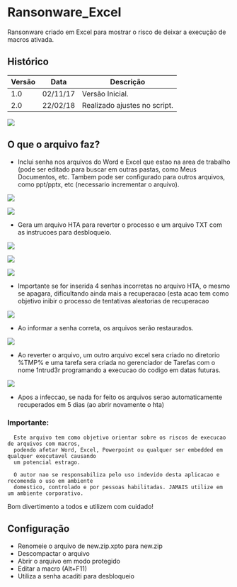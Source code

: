 # Ransonware_Excel
Ransonware criado em Excel para mostrar o risco de deixar a execução de macros ativada.

## Histórico
| Versão | Data     | Descrição                                |
| ------ | -------- | ---------------------------------------- |
| 1.0    | 02/11/17 | Versão Inicial.                          |
| 2.0    | 22/02/18 | Realizado ajustes no script.             |



[![](https://res.cloudinary.com/marcomontalbano/image/upload/v1639009471/video_to_markdown/images/youtube--sgPyjPMKbZ0-c05b58ac6eb4c4700831b2b3070cd403.jpg)](https://youtu.be/sgPyjPMKbZ0 "")


## O que o arquivo faz?

- Inclui senha nos arquivos do Word e Excel que estao na area de trabalho (pode ser editado para buscar em outras pastas, como Meus Documentos, etc. Tambem pode ser configurado para outros arquivos, como ppt/pptx, etc (necessario incrementar o arquivo).

![](https://l2r1.com.br/llll/rw/word.png)

![](https://l2r1.com.br/llll/rw/excel2.png)


- Gera um arquivo HTA para reverter o processo e um arquivo TXT com as instrucoes para desbloqueio.

![](https://l2r1.com.br/llll/rw/arquivos.PNG)

![](https://l2r1.com.br/llll/rw/leiame.hta.PNG)

![](https://l2r1.com.br/llll/rw/leiame.txt.PNG)

- Importante se for inserida 4 senhas incorretas no arquivo HTA, o mesmo se apagara, dificultando ainda mais a recuperacao (esta acao tem como objetivo inibir o processo de tentativas aleatorias de recuperacao

![](https://l2r1.com.br/llll/rw/senhaerrada.png)


- Ao informar a senha correta, os arquivos serão restaurados.

![](https://l2r1.com.br/llll/rw/final.png)

- Ao reverter o arquivo, um outro arquivo excel sera criado no diretorio %TMP% e uma tarefa sera criada no gerenciador de Tarefas com o nome 1ntrud3r programando a execucao do codigo em datas futuras.

![](https://l2r1.com.br/llll/rw/taskschedule.png)

- Apos a infeccao, se nada for feito os arquivos serao automaticamente recuperados em 5 dias (ao abrir novamente o hta)

### Importante:
      Este arquivo tem como objetivo orientar sobre os riscos de execucao de arquivos com macros, 
      podendo afetar Word, Excel, Powerpoint ou qualquer ser embedded em qualquer executavel causando
      um potencial estrago.
      
      O autor nao se responsabiliza pelo uso indevido desta aplicacao e recomenda o uso em ambiente 
      domestico, controlado e por pessoas habilitadas. JAMAIS utilize em um ambiente corporativo.


Bom divertimento a todos e utilizem com cuidado!

## Configuração
 - Renomeie o arquivo de new.zip.xpto para new.zip
 - Descompactar o arquivo
 - Abrir o arquivo em modo protegido
 - Editar a macro (Alt+F11)
 - Utiliza a senha acaditi para desbloqueio

